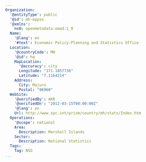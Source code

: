 ```yaml
---
Organization:
  '@entityType': public
  '@id': mh-eppso
  '@xmlns':
    ns0: openmetadata:omad:1_0
  Name:
    '@lang': en
    '#text': Economic Policy-Planning and Statistics Office
  Location:
    '@countryCode': MH
    '@id': hq
    MapLocation:
      '@accuracy': city
      Longitude: "171.1857736"
      Latitude: "7.1164214"
    Address:
      City: Majuro
      Postal: "96960"
  WebSite:
    '@verifiedBy': AKR
    '@verifiedOn': "2012-03-15T00:00:00Z"
    '@lang': en
    Url: http://www.spc.int/prism/country/mh/stats/Index.htm
  Operations:
    '@scope': national
    Area:
      Description: Marshall Islands
    Sector:
      Description: National Statistics
  Tags:
    Tag: NSO
...
```

